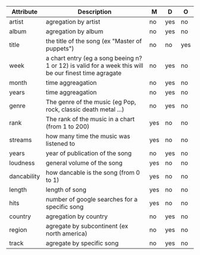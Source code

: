 | Attribute   | Description                                                                                           | M   | D   | O   |
|-------------|-------------------------------------------------------------------------------------------------------|-----|-----|-----|
| artist      | agregation by artist                                                                                  | no  | yes | no  |
| album       | agregation by album                                                                                   | no  | yes | no  |
| title       | the title of the song (ex "Master of puppets")                                                        | no  | no  | yes |
| week        | a chart entry (eg a song beeing n?1 or 12) is valid for a week this will be our finest time agragate | no  | yes | no  |
| month       | time aggreagation                                                                                     | no  | yes | no  |
| years       | time aggreagation                                                                                     | no  | yes | no  |
| genre       | The genre of the music (eg Pop, rock, classic death metal ...)                                        | no  | yes | no  |
| rank        | The rank of the music in a chart (from 1 to 200)                                                      | yes | no  | no  |
| streams     | how many time the music was listened to                                                               | yes | no  | no  |
| years       | year of publication of the song                                                                       | no  | yes | no  |
| loudness    | general volume of the song                                                                            | yes | no  | no  |
| dancability | how dancable is the song (from 0 to 1)                                                                | yes | no  | no  |
| length      | length of song                                                                                        | yes | no  | no  |
| hits        | number of google searches for a specific song                                                         | yes | no  | no  |
| country     | agregation by country                                                                                 | no  | yes | no  |
| region      | agregate by subcontinent (ex north america)                                                           | no  | yes | no  |
| track       | agregate by specific song                                                                             | no  | yes | no  |